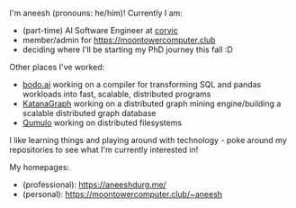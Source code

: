 I'm aneesh (pronouns: he/him)! Currently I am:

+ (part-time) AI Software Engineer at [corvic](https://corvic.ai)
+ member/admin for <https://moontowercomputer.club>
+ deciding where I'll be starting my PhD journey this fall :D

Other places I've worked:
  + [bodo.ai](https://bodo.ai) working on a compiler for transforming SQL and pandas workloads into fast, scalable, distributed programs
  + [KatanaGraph](https://github.com/KatanaGraph/) working on a distributed graph mining engine/building a scalable distributed graph database
  + [Qumulo](https://qumulo.com/) working on distributed filesystems

I like learning things and playing around with technology - poke around my repositories to see what I'm currently interested in!

My homepages:
+ (professional): <https://aneeshdurg.me/>
+ (personal): <https://moontowercomputer.club/~aneesh> 

<!--
**aneeshdurg/aneeshdurg** is a ✨ _special_ ✨ repository because its `README.md` (this file) appears on your GitHub profile.

Here are some ideas to get you started:

- 🔭 I’m currently working on ...
- 🌱 I’m currently learning ...
- 👯 I’m looking to collaborate on ...
- 🤔 I’m looking for help with ...
- 💬 Ask me about ...
- 📫 How to reach me: ...
- 😄 Pronouns: ...
- ⚡ Fun fact: ...
-->
